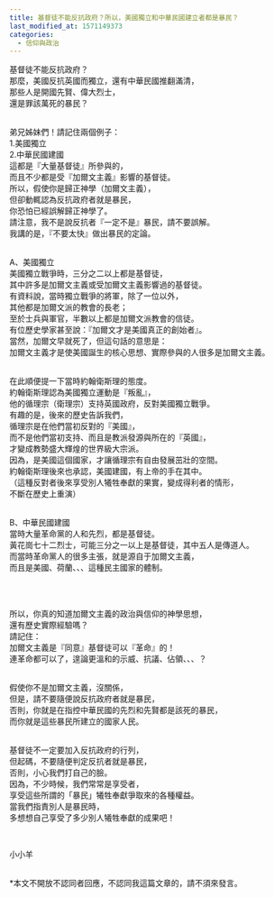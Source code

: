 ```yaml
---
title: 基督徒不能反抗政府？所以，美國獨立和中華民國建立者都是暴民？
last_modified_at: 1571149373
categories:
  - 信仰與政治
---
```


<p>基督徒不能反抗政府？<br>
那麼，美國反抗英國而獨立，還有中華民國推翻滿清，<br>
那些人是開國先賢、偉大烈士，<br>
還是罪該萬死的暴民？</p>

<p><br>
弟兄姊妹們！請記住兩個例子：<br>
1.美國獨立<br>
2.中華民國建國<br>
這都是『大量基督徒』所參與的，<br>
而且不少都是受『加爾文主義』影響的基督徒。<br>
所以，假使你是歸正神學（加爾文主義），<br>
但卻動輒認為反抗政府者就是暴民，<br>
你恐怕已經誤解歸正神學了。<br>
請注意，我不是說反抗者『一定不是』暴民，請不要誤解。<br>
我講的是，『不要太快』做出暴民的定論。</p>

<p><br>
A、美國獨立<br>
美國獨立戰爭時，三分之二以上都是基督徒，<br>
其中許多是加爾文主義或受加爾文主義影響過的基督徒。<br>
有資料說，當時獨立戰爭的將軍，除了一位以外，<br>
其他都是加爾文派的教會的長老；<br>
至於士兵與軍官，半數以上都是加爾文派教會的信徒。<br>
有位歷史學家甚至說：『加爾文才是美國真正的創始者』。<br>
當然，加爾文早就死了，但這句話的意思是：<br>
加爾文主義才是使美國誕生的核心思想、實際參與的人很多是加爾文主義。</p>

<p><br>
在此順便提一下當時約翰衛斯理的態度。<br>
約翰衛斯理認為美國獨立運動是『叛亂』，<br>
他的循理宗（衛理宗）支持英國政府，反對美國獨立戰爭。<br>
有趣的是，後來的歷史告訴我們，<br>
循理宗是在他們當初反對的『美國』，<br>
而不是他們當初支持、而且是教派發源與所在的『英國』，<br>
才變成教勢盛大輝煌的世界級大宗派。<br>
因為，是美國這個國家，才讓循理宗有自由發展茁壯的空間。<br>
約翰衛斯理後來也承認，美國建國，有上帝的手在其中。<br>
（這種反對者後來享受別人犧牲奉獻的果實，變成得利者的情形，<br>
不斷在歷史上重演）</p>

<p><br>
B、中華民國建國<br>
當時大量革命黨的人和先烈，都是基督徒。<br>
黃花崗七十二烈士，可能三分之一以上是基督徒，其中五人是傳道人。<br>
而當時革命黨人的很多主張，就是源自于加爾文主義，<br>
而且是美國、荷蘭、、、這種民主國家的體制。</p>

<p>&nbsp;</p>

<p><br>
所以，你真的知道加爾文主義的政治與信仰的神學思想，<br>
還有歷史實際經驗嗎？<br>
請記住：<br>
加爾文主義是『同意』基督徒可以『革命』的！<br>
連革命都可以了，遑論更溫和的示威、抗議、佔領、、、？</p>

<p><br>
假使你不是加爾文主義，沒關係，<br>
但是，請不要隨便說反抗政府者就是暴民，<br>
否則，你就是在指控中華民國的先烈和先賢都是該死的暴民，<br>
而你就是這些暴民所建立的國家人民。</p>

<p><br>
基督徒不一定要加入反抗政府的行列，<br>
但起碼，不要隨便判定反抗者就是暴民，<br>
否則，小心我們打自己的臉。<br>
因為，不少時候，我們常常是享受者，<br>
享受這些所謂的「暴民」犧牲奉獻爭取來的各種權益。<br>
當我們指責別人是暴民時，<br>
多想想自己享受了多少別人犧牲奉獻的成果吧！</p>

<p>&nbsp;</p>

<p>小小羊</p>

<p><br>
*本文不開放不認同者回應，不認同我這篇文章的，請不須來發言。</p>

<p><br>
<br>
&nbsp;</p>

